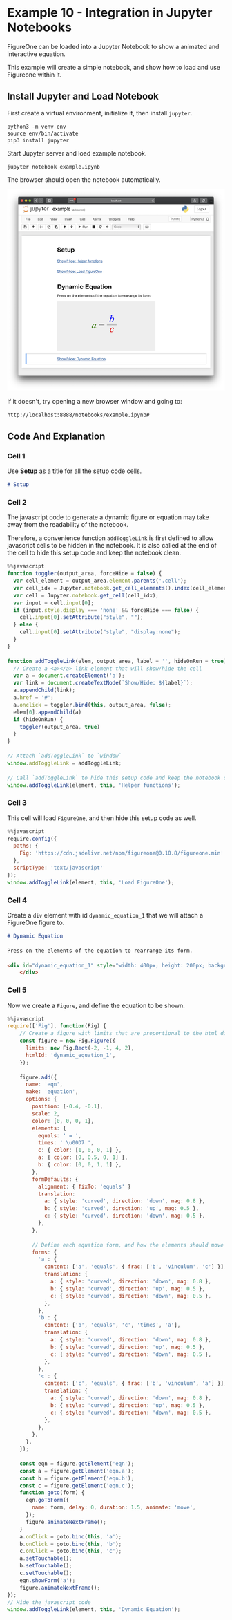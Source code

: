 # Example 10 - Integration in Jupyter Notebooks

FigureOne can be loaded into a Jupyter Notebook to show a animated and interactive equation.

This example will create a simple notebook, and show how to load and use Figureone within it.

## Install Jupyter and Load Notebook

First create a virtual environment, initialize it, then install `jupyter`.
```
python3 -m venv env
source env/bin/activate
pip3 install jupyter
```

Start Jupyter server and load example notebook.
```
jupyter notebook example.ipynb
```

The browser should open the notebook automatically.

![](ex.png)

If it doesn't, try opening a new browser window and going to:
```
http://localhost:8888/notebooks/example.ipynb#
```

## Code And Explanation
### Cell 1
Use **Setup** as a title for all the setup code cells.
```md
# Setup
```

### Cell 2
The javascript code to generate a dynamic figure or equation may take away from the readability of the notebook. 

Therefore, a convenience function `addToggleLink` is first defined to allow javascript cells to be hidden in the notebook. It is also called at the end of the cell to hide this setup code and keep the notebook clean.

```js
%%javascript
function toggler(output_area, forceHide = false) {
  var cell_element = output_area.element.parents('.cell');
  var cell_idx = Jupyter.notebook.get_cell_elements().index(cell_element);
  var cell = Jupyter.notebook.get_cell(cell_idx);
  var input = cell.input[0];
  if (input.style.display === 'none' && forceHide === false) {
    cell.input[0].setAttribute("style", "");
  } else {
    cell.input[0].setAttribute("style", "display:none");            
  }
}

function addToggleLink(elem, output_area, label = '', hideOnRun = true) {
  // Create a <a></a> link element that will show/hide the cell
  var a = document.createElement('a');  
  var link = document.createTextNode(`Show/Hide: ${label}`); 
  a.appendChild(link);  
  a.href = '#';
  a.onclick = toggler.bind(this, output_area, false);
  elem[0].appendChild(a)
  if (hideOnRun) {
    toggler(output_area, true)
  }
}

// Attach `addToggleLink` to `window`
window.addToggleLink = addToggleLink;

// Call `addToggleLink` to hide this setup code and keep the notebook clean
window.addToggleLink(element, this, 'Helper functions');
```


### Cell 3
This cell will load `FigureOne`, and then hide this setup code as well.
```js
%%javascript
require.config({ 
  paths: { 
    Fig: 'https://cdn.jsdelivr.net/npm/figureone@0.10.8/figureone.min'
  },
  scriptType: 'text/javascript'
});
window.addToggleLink(element, this, 'Load FigureOne');
```

### Cell 4

Create a `div` element with id `dynamic_equation_1` that we will attach a FigureOne figure to.

```md
# Dynamic Equation

Press on the elements of the equation to rearrange its form.

<div id="dynamic_equation_1" style="width: 400px; height: 200px; background-color: #eee; margin-top: 1em">
    </div>
```




### Cell 5
Now we create a `Figure`, and define the equation to be shown.

```js
%%javascript
require(['Fig'], function(Fig) {  
    // Create a figure with limits that are proportional to the html div style size 
    const figure = new Fig.Figure({
      limits: new Fig.Rect(-2, -1, 4, 2),
      htmlId: 'dynamic_equation_1',
    });

    figure.add({
      name: 'eqn',
      make: 'equation',
      options: {
        position: [-0.4, -0.1],
        scale: 2,
        color: [0, 0, 0, 1],
        elements: {
          equals: ' = ',
          times: ' \u00D7 ',
          c: { color: [1, 0, 0, 1] },
          a: { color: [0, 0.5, 0, 1] },
          b: { color: [0, 0, 1, 1] },
        },
        formDefaults: {
          alignment: { fixTo: 'equals' }
          translation:
            a: { style: 'curved', direction: 'down', mag: 0.8 },
            b: { style: 'curved', direction: 'up', mag: 0.5 },
            c: { style: 'curved', direction: 'down', mag: 0.5 },
          },
        },

        // Define each equation form, and how the elements should move
        forms: {
          'a': {
            content: ['a', 'equals', { frac: ['b', 'vinculum', 'c'] }],
            translation: {
              a: { style: 'curved', direction: 'down', mag: 0.8 },
              b: { style: 'curved', direction: 'up', mag: 0.5 },
              c: { style: 'curved', direction: 'down', mag: 0.5 },
            },
          },
          'b': {
            content: ['b', 'equals', 'c', 'times', 'a'],
            translation: {
              a: { style: 'curved', direction: 'down', mag: 0.8 },
              b: { style: 'curved', direction: 'up', mag: 0.5 },
              c: { style: 'curved', direction: 'down', mag: 0.5 },
            },
          },
          'c': {
            content: ['c', 'equals', { frac: ['b', 'vinculum', 'a'] }],
            translation: {
              a: { style: 'curved', direction: 'down', mag: 0.8 },
              b: { style: 'curved', direction: 'up', mag: 0.5 },
              c: { style: 'curved', direction: 'down', mag: 0.5 },
            },
          },
        },
      },
    });

    const eqn = figure.getElement('eqn');
    const a = figure.getElement('eqn.a');
    const b = figure.getElement('eqn.b');
    const c = figure.getElement('eqn.c');
    function goto(form) {
      eqn.goToForm({
        name: form, delay: 0, duration: 1.5, animate: 'move',
      });
      figure.animateNextFrame();
    }
    a.onClick = goto.bind(this, 'a');
    b.onClick = goto.bind(this, 'b');
    c.onClick = goto.bind(this, 'c');
    a.setTouchable();
    b.setTouchable();
    c.setTouchable();
    eqn.showForm('a');
    figure.animateNextFrame();
});
// Hide the javascript code
window.addToggleLink(element, this, 'Dynamic Equation');
```

